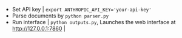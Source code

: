 

- Set API key | `export ANTHROPIC_API_KEY='your-api-key'` 
- Parse documents by `python parser.py`
- Run interface | `python outputs.py`, Launches the web interface at http://127.0.0.1:7860 |

